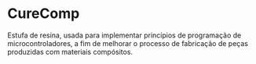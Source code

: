 # CureComp
Estufa de resina, usada para implementar princípios de programação de microcontroladores, a fim de melhorar o processo de fabricação de peças produzidas com materiais compósitos.
